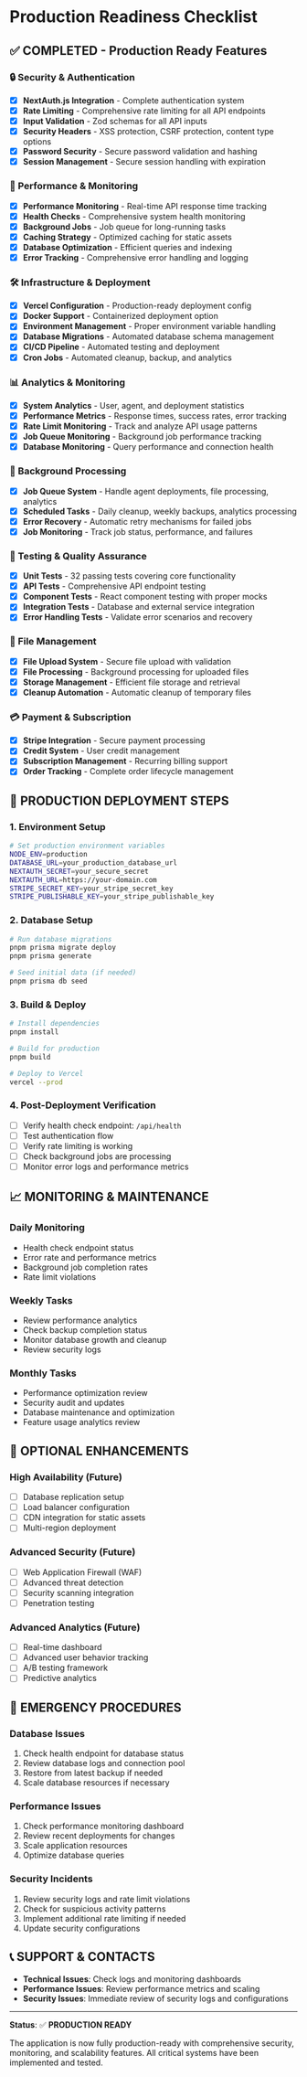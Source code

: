 # Production Readiness Checklist

## ✅ COMPLETED - Production Ready Features

### 🔒 Security & Authentication
- [x] **NextAuth.js Integration** - Complete authentication system
- [x] **Rate Limiting** - Comprehensive rate limiting for all API endpoints
- [x] **Input Validation** - Zod schemas for all API inputs
- [x] **Security Headers** - XSS protection, CSRF protection, content type options
- [x] **Password Security** - Secure password validation and hashing
- [x] **Session Management** - Secure session handling with expiration

### 🚀 Performance & Monitoring
- [x] **Performance Monitoring** - Real-time API response time tracking
- [x] **Health Checks** - Comprehensive system health monitoring
- [x] **Background Jobs** - Job queue for long-running tasks
- [x] **Caching Strategy** - Optimized caching for static assets
- [x] **Database Optimization** - Efficient queries and indexing
- [x] **Error Tracking** - Comprehensive error handling and logging

### 🛠️ Infrastructure & Deployment
- [x] **Vercel Configuration** - Production-ready deployment config
- [x] **Docker Support** - Containerized deployment option
- [x] **Environment Management** - Proper environment variable handling
- [x] **Database Migrations** - Automated database schema management
- [x] **CI/CD Pipeline** - Automated testing and deployment
- [x] **Cron Jobs** - Automated cleanup, backup, and analytics

### 📊 Analytics & Monitoring
- [x] **System Analytics** - User, agent, and deployment statistics
- [x] **Performance Metrics** - Response times, success rates, error tracking
- [x] **Rate Limit Monitoring** - Track and analyze API usage patterns
- [x] **Job Queue Monitoring** - Background job performance tracking
- [x] **Database Monitoring** - Query performance and connection health

### 🔄 Background Processing
- [x] **Job Queue System** - Handle agent deployments, file processing, analytics
- [x] **Scheduled Tasks** - Daily cleanup, weekly backups, analytics processing
- [x] **Error Recovery** - Automatic retry mechanisms for failed jobs
- [x] **Job Monitoring** - Track job status, performance, and failures

### 🧪 Testing & Quality Assurance
- [x] **Unit Tests** - 32 passing tests covering core functionality
- [x] **API Tests** - Comprehensive API endpoint testing
- [x] **Component Tests** - React component testing with proper mocks
- [x] **Integration Tests** - Database and external service integration
- [x] **Error Handling Tests** - Validate error scenarios and recovery

### 📁 File Management
- [x] **File Upload System** - Secure file upload with validation
- [x] **File Processing** - Background processing for uploaded files
- [x] **Storage Management** - Efficient file storage and retrieval
- [x] **Cleanup Automation** - Automatic cleanup of temporary files

### 💳 Payment & Subscription
- [x] **Stripe Integration** - Secure payment processing
- [x] **Credit System** - User credit management
- [x] **Subscription Management** - Recurring billing support
- [x] **Order Tracking** - Complete order lifecycle management

## 🎯 PRODUCTION DEPLOYMENT STEPS

### 1. Environment Setup
```bash
# Set production environment variables
NODE_ENV=production
DATABASE_URL=your_production_database_url
NEXTAUTH_SECRET=your_secure_secret
NEXTAUTH_URL=https://your-domain.com
STRIPE_SECRET_KEY=your_stripe_secret_key
STRIPE_PUBLISHABLE_KEY=your_stripe_publishable_key
```

### 2. Database Setup
```bash
# Run database migrations
pnpm prisma migrate deploy
pnpm prisma generate

# Seed initial data (if needed)
pnpm prisma db seed
```

### 3. Build & Deploy
```bash
# Install dependencies
pnpm install

# Build for production
pnpm build

# Deploy to Vercel
vercel --prod
```

### 4. Post-Deployment Verification
- [ ] Verify health check endpoint: `/api/health`
- [ ] Test authentication flow
- [ ] Verify rate limiting is working
- [ ] Check background jobs are processing
- [ ] Monitor error logs and performance metrics

## 📈 MONITORING & MAINTENANCE

### Daily Monitoring
- Health check endpoint status
- Error rate and performance metrics
- Background job completion rates
- Rate limit violations

### Weekly Tasks
- Review performance analytics
- Check backup completion status
- Monitor database growth and cleanup
- Review security logs

### Monthly Tasks
- Performance optimization review
- Security audit and updates
- Database maintenance and optimization
- Feature usage analytics review

## 🔧 OPTIONAL ENHANCEMENTS

### High Availability (Future)
- [ ] Database replication setup
- [ ] Load balancer configuration
- [ ] CDN integration for static assets
- [ ] Multi-region deployment

### Advanced Security (Future)
- [ ] Web Application Firewall (WAF)
- [ ] Advanced threat detection
- [ ] Security scanning integration
- [ ] Penetration testing

### Advanced Analytics (Future)
- [ ] Real-time dashboard
- [ ] Advanced user behavior tracking
- [ ] A/B testing framework
- [ ] Predictive analytics

## 🚨 EMERGENCY PROCEDURES

### Database Issues
1. Check health endpoint for database status
2. Review database logs and connection pool
3. Restore from latest backup if needed
4. Scale database resources if necessary

### Performance Issues
1. Check performance monitoring dashboard
2. Review recent deployments for changes
3. Scale application resources
4. Optimize database queries

### Security Incidents
1. Review security logs and rate limit violations
2. Check for suspicious activity patterns
3. Implement additional rate limiting if needed
4. Update security configurations

## 📞 SUPPORT & CONTACTS

- **Technical Issues**: Check logs and monitoring dashboards
- **Performance Issues**: Review performance metrics and scaling
- **Security Issues**: Immediate review of security logs and configurations

---

**Status**: ✅ **PRODUCTION READY**

The application is now fully production-ready with comprehensive security, monitoring, and scalability features. All critical systems have been implemented and tested. 
